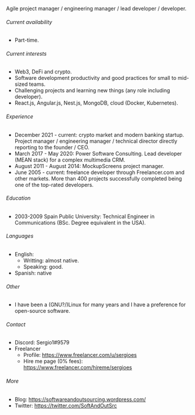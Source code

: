 Agile project manager / engineering manager / lead developer / developer.

###### Current availability

- Part-time.

###### Current interests
- Web3, DeFi and crypto.
- Software development productivity and good practices for small to mid-sized teams.
- Challenging projects and learning new things (any role including developer).
- React.js, Angular.js, Nest.js, MongoDB, cloud (Docker, Kubernetes).

###### Experience
- December 2021 - current: crypto market and modern banking startup. Project manager / engineering manager / technical director directly reporting to the founder / CEO.
- March 2017 - May 2020: Power Software Consulting. Lead developer (MEAN stack) for a complex multimedia CRM.
- August 2011 - August 2014: MockupScreens project manager.
- June 2005 - current: freelance developer through Freelancer.com and other markets. More than 400 projects successfully completed being one of the top-rated developers.

###### Education
- 2003-2009 Spain Public University: Technical Engineer in Communications (BSc. Degree equivalent in the USA).

###### Languages
- English:
	- Writting: almost native.
	- Speaking: good.
- Spanish: native

###### Other
- I have been a (GNU?/)Linux for many years and I have a preference for open-source software.

###### Contact 
- Discord: Sergio1#9579
- Freelancer 
    - Profile: https://www.freelancer.com/u/sergioes
    - Hire me page (0% fees): https://www.freelancer.com/hireme/sergioes

###### More
- Blog: https://softwareandoutsourcing.wordpress.com/
- Twitter: https://twitter.com/SoftAndOutSrc
